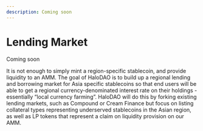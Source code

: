 ```yaml
---
description: Coming soon
---
```


# Lending Market

Coming soon

It is not enough to simply mint a region-specific stablecoin, and provide liquidity to an AMM. The goal of HaloDAO is to build up a regional lending and borrowing market for Asia specific stablecoins so that end users will be able to get a regional currency-denominated interest rate on their holdings - essentially “local currency farming”. HaloDAO will do this by forking existing lending markets, such as Compound or Cream Finance but focus on listing collateral types representing underserved stablecoins in the Asian region, as well as LP tokens that represent a claim on liquidity provision on our AMM.  


